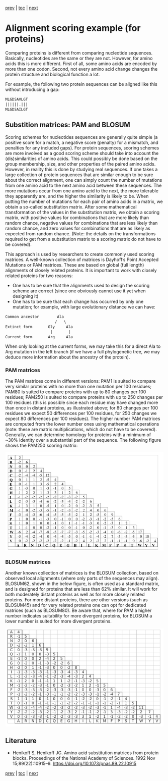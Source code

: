 [prev](example.md) | [toc](./README.md) | [next](which.md)

# Alignment ​scoring example (for proteins)

Comparing proteins is different from comparing nucleotide sequences. Basically, nucleotides
are the same or they are not. However, for amino acids this is more different. First of all,
some amino acids are encoded by more than one codon. Second, not every amino acid change
changes the protein structure and biological function a lot.

For example, the following two protein sequences can be aligned like this without
introducing a gap:

```
MLGDSAVLGT
||||||.|||
MLGDSAILGT
```

## Substition matrices: PAM and BLOSUM

Scoring schemes for nucleotides sequences are generally quite simple (a positive score for a
match, a negative score (penalty) for a mismatch, and penalties for any included gaps). For
protein sequences, scoring schemes are more involved as a good scoring scheme should take into
account the (dis)similarities of amino acids. This could possibly be done based on the group
membership, size, and other properties of the paired amino acids. However, in reality this is
done by studying real sequences. If one takes a large collection of protein sequences that are
similar enough to be sure about the correct alignment, one can simply count the number of
mutations from one amino acid to the next amino acid between these sequences. The more
mutations occur from one amino acid to the next, the more tolerable they apparently are, and
the higher the similarity is likely to be. When putting the number of mutations for each pair
of amino acids in a matrix, we obtain a so-called substitution matrix. After some mathematical
transformation of the values in the substitution matrix, we obtain a scoring matrix, with
positive values for combinations that are more likely than random chance, negative values for
combinations that are less likely than random chance, and zero values for combinations that are
as likely as expected from random chance. (Note: the details on the transformations required
to get from a substitution matrix to a scoring matrix do not have to be covered).

This approach is used by researchers to create commonly used scoring matrices. A well-known
collection of matrices is Dayhoff’s Point Accepted Mutations or PAM matrices. These are based
on global (full length) alignments of closely related proteins. It is important to work with
closely related proteins for two reasons:

* One has to be sure that the alignments used to design the scoring scheme are correct
  (since one obviously cannot use it yet when designing it)
* One has to be sure that each change has occurred by only one mutation; for example,
  with large evolutionary distance we can have:

```
Common ancestor        Ala
                      /   \
Extinct form       Gly     Ala
                    |       |
Current form       Arg     Ala
```
When only looking at the current forms, we may take this for a direct Ala to Arg mutation
in the left branch (if we have a full phylogenetic tree, we may deduce more information
about the ancestry of the protein).

### PAM matrices

The PAM matrices come in different versions: PAM1 is suited to compare very similar proteins
with no more than one mutation per 100 residues; PAM80 is suited to compare proteins with
up to 80 changes per 100 residues; PAM250 is suited to compare proteins with up to 250
changes per 100 residues (this is possible since each residue may have changed more than once
in distant proteins, as illustrated above; for 80 changes per 100 residues we expect 50
differences per 100 residues, for 250 changes we expect 80 differences per 100 residues).
The higher number PAM matrices are computed from the lower number ones using mathematical
operations (note: these are matrix multiplications, which do not have to be covered).
Generally, we can determine homology for proteins with a minimum of ~30% identity over a
substantial part of the sequence. The following figure shows the PAM250 scoring matrix:

![](pam.png)

### BLOSUM matrices

Another known collection of matrices is the BLOSUM collection, based on observed local
alignments (where only parts of the sequences may align). BLOSUM62, shown in the below figure,
is often used as a standard matrix, and is designed for proteins that are less than 62%
similar. It will work for both moderately distant proteins as well as for more closely
related proteins. For more distant proteins, there are other versions (such as BLOSUM45)
and for very related proteins one can opt for dedicated matrices (such as BLOSUM80).
Be aware that, where for PAM a higher number indicates suitability for more divergent
proteins, for BLOSUM a lower number is suited for more divergent proteins.

![](blosum.png)

## Literature

* Henikoff S, Henikoff JG. Amino acid substitution matrices from protein blocks.
  Proceedings of the National Academy of Sciences. 1992 Nov 15;89(22):10915–9.
  https://doi.org/10.1073/pnas.89.22.10915 

[prev](example.md) | [toc](./README.md) | [next](which.md)

